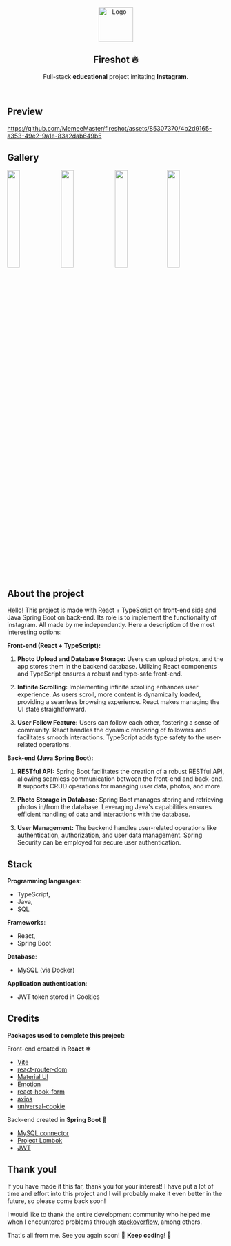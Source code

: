 
 <div  align="center">
<a  href="https://github.com/MemeeMaster/fireshot">
<img  src="https://github.com/MemeeMaster/fireshot/assets/85307370/74ae8f68-23e3-4cf4-b003-8b4d4b846e5a"  alt="Logo"  width="80"  height="80">
</a>
<h2>Fireshot 🔥</h2>
<p>
Full-stack <strong>educational</strong> project imitating <strong>Instagram.</strong></p><br/></div>


## Preview
https://github.com/MemeeMaster/fireshot/assets/85307370/4b2d9165-a353-49e2-9a1e-83a2dab649b5
## Gallery
<img src="https://github.com/MemeeMaster/fireshot/assets/85307370/b994738b-af54-45de-8fd5-835e3be96d3a" width="24%"></img> <img src="https://github.com/MemeeMaster/fireshot/assets/85307370/ca1fcc4d-ed52-473c-945c-4fbad25437c6" width="24%"></img> <img src="https://github.com/MemeeMaster/fireshot/assets/85307370/79ebcc93-64e6-4895-8044-7828d8dfcc7b" width="24%"></img><img src="https://github.com/MemeeMaster/fireshot/assets/85307370/2d14090e-e4b0-42d8-8e6c-68d1f9977a7b" width="24%"></img>

## About the project
Hello! This project is made with React + TypeScript on front-end side and Java Spring Boot on back-end. Its role is to implement the functionality of instagram. All made by me independently. Here a description of the most interesting options:

**Front-end (React + TypeScript):**

1.  **Photo Upload and Database Storage:** Users can upload photos, and the app stores them in the backend database. Utilizing React components and TypeScript ensures a robust and type-safe front-end.
    
2.  **Infinite Scrolling:** Implementing infinite scrolling enhances user experience. As users scroll, more content is dynamically loaded, providing a seamless browsing experience. React makes managing the UI state straightforward.
    
3.  **User Follow Feature:** Users can follow each other, fostering a sense of community. React handles the dynamic rendering of followers and facilitates smooth interactions. TypeScript adds type safety to the user-related operations.
    

**Back-end (Java Spring Boot):**

1.  **RESTful API:** Spring Boot facilitates the creation of a robust RESTful API, allowing seamless communication between the front-end and back-end. It supports CRUD operations for managing user data, photos, and more.
    
2.  **Photo Storage in Database:** Spring Boot manages storing and retrieving photos in/from the database. Leveraging Java's capabilities ensures efficient handling of data and interactions with the database.
    
3.  **User Management:** The backend handles user-related operations like authentication, authorization, and user data management. Spring Security can be employed for secure user authentication.

## Stack

**Programming languages**:

- TypeScript,
- Java,
- SQL

**Frameworks**:

- React,
- Spring Boot

**Database**:

- MySQL (via Docker)

**Application authentication**:

- JWT token stored in Cookies

## Credits

**Packages used to complete this project:**

Front-end created in **React :atom_symbol:**

- [Vite](https://vitejs.dev/)
- [react-router-dom](https://github.com/remix-run/react-router)
- [Material UI](https://mui.com/)
- [Emotion](https://emotion.sh/docs/introduction)
- [react-hook-form](https://react-hook-form.com/)
- [axios](https://axios-http.com/)
- [universal-cookie](https://github.com/reactivestack/cookies/tree/master/packages/universal-cookie#readme)

Back-end created in **Spring Boot :leaves:**

- [MySQL connector](https://www.mysql.com/products/connector/)
- [Project Lombok](https://projectlombok.org/)
- [JWT](https://jwt.io/)

## Thank you!

If you have made it this far, thank you for your interest! I have put a lot of time and effort into this project and I will probably make it even better in the future, so please come back soon!

I would like to thank the entire development community who helped me when I encountered problems through [stackoverflow](https://stackoverflow.com/), among others.

That's all from me. See you again soon! :wave:
**Keep coding! 🚀**
